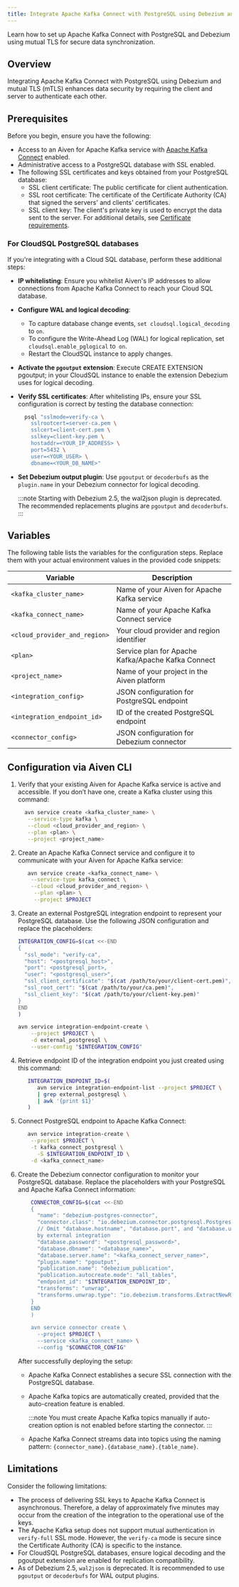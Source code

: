 ```yaml
---
title: Integrate Apache Kafka Connect with PostgreSQL using Debezium and mutual TLS
---
```


Learn how to set up Apache Kafka Connect with PostgreSQL and Debezium using mutual TLS for secure data synchronization.

## Overview

Integrating Apache Kafka Connect with PostgreSQL using Debezium and mutual TLS (mTLS)
enhances data security by requiring the client and server to authenticate each other.

## Prerequisites

Before you begin, ensure you have the following:

- Access to an Aiven for Apache Kafka service with
  [Apache Kafka Connect](/docs/products/kafka/kafka-connect/howto/enable-connect)
  enabled.
- Administrative access to a PostgreSQL database with SSL enabled.
- The following SSL certificates and keys obtained from your PostgreSQL database:
  - SSL client certificate: The public certificate for client authentication.
  - SSL root certificate: The certificate of the Certificate Authority (CA) that signed
    the servers' and clients' certificates.
  - SSL client key: The client's private key is used to encrypt the data sent to the
    server.
  For additional details, see
  [Certificate requirements](/docs/platform/concepts/tls-ssl-certificates#certificate-requirements).

### For CloudSQL PostgreSQL databases

If you're integrating with a Cloud SQL database, perform these additional steps:

- **IP whitelisting**: Ensure you whitelist Aiven's IP addresses to allow connections
  from Apache Kafka Connect to reach your Cloud SQL database.
- **Configure WAL and logical decoding**:
  - To capture database change events, `set cloudsql.logical_decoding` to `on`.
  - To configure the Write-Ahead Log (WAL) for logical replication, set
    `cloudsql.enable_pglogical` to` on`.
  - Restart the CloudSQL instance to apply changes.
- **Activate the `pgoutput` extension**: Execute CREATE EXTENSION pgoutput; in your
  CloudSQL instance to enable the extension Debezium uses for logical decoding.
- **Verify SSL certificates**: After whitelisting IPs, ensure your SSL configuration is
  correct by testing the database connection:

  ```bash
    psql "sslmode=verify-ca \
      sslrootcert=server-ca.pem \
      sslcert=client-cert.pem \
      sslkey=client-key.pem \
      hostaddr=<YOUR_IP_ADDRESS> \
      port=5432 \
      user=<YOUR_USER> \
      dbname=<YOUR_DB_NAME>"
  ```

- **Set Debezium output plugin**: Use `pgoutput` or `decoderbufs` as the `plugin.name` in
  your Debezium connector for logical decoding.

    :::note
      Starting with Debezium 2.5, the wal2json plugin is deprecated. The recommended
      replacements plugins are `pgoutput` and `decoderbufs`.
    :::

## Variables

The following table lists the variables for the configuration steps. Replace them with
your actual environment values in the provided code snippets:

| Variable | Description |
|---|---|
| `<kafka_cluster_name>` | Name of your Aiven for Apache Kafka service |
| `<kafka_connect_name>` | Name of your Apache Kafka Connect service |
| `<cloud_provider_and_region>` | Your cloud provider and region identifier |
| `<plan>` | Service plan for Apache Kafka/Apache Kafka Connect |
| `<project_name>` | Name of your project in the Aiven platform |
| `<integration_config>` | JSON configuration for PostgreSQL endpoint |
| `<integration_endpoint_id>` | ID of the created PostgreSQL endpoint |
| `<connector_config>` | JSON configuration for Debezium connector |

## Configuration via Aiven CLI

1. Verify that your existing Aiven for Apache Kafka service is active and accessible.
   If you don’t have one, create a Kafka cluster using this command:

    ```bash
      avn service create <kafka_cluster_name> \
       --service-type kafka \
       --cloud <cloud_provider_and_region> \
       --plan <plan> \
       --project <project_name>
    ```

1. Create an Apache Kafka Connect service and configure it to communicate with your
   Aiven for Apache Kafka service:

    ```bash
       avn service create <kafka_connect_name> \
        --service-type kafka_connect \
        --cloud <cloud_provider_and_region> \
         --plan <plan> \
         --project $PROJECT
    ```

1. Create an external PostgreSQL integration endpoint to represent your PostgreSQL
   database. Use the following JSON configuration and replace the placeholders:

    ```bash
    INTEGRATION_CONFIG=$(cat <<-END
    {
      "ssl_mode": "verify-ca",
      "host": "<postgresql_host>",
      "port": <postgresql_port>,
      "user": "<postgresql_user>",
      "ssl_client_certificate": "$(cat /path/to/your/client-cert.pem)",
      "ssl_root_cert": "$(cat /path/to/your/ca.pem)",
      "ssl_client_key": "$(cat /path/to/your/client-key.pem)"
    }
    END
    )

    avn service integration-endpoint-create \
	    --project $PROJECT \
	    -d external_postgresql \
	    --user-config "$INTEGRATION_CONFIG"

   ```

1. Retrieve endpoint ID of the integration endpoint you just created using this command:

    ```bash
       INTEGRATION_ENDPOINT_ID=$(
	      avn service integration-endpoint-list --project $PROJECT \
	      | grep external_postgresql \
	      | awk '{print $1}'
	   )
    ```

1. Connect PostgreSQL endpoint to Apache Kafka Connect:

   ```bash
      avn service integration-create \
       --project $PROJECT \
       -t kafka_connect_postgresql \
	     -S $INTEGRATION_ENDPOINT_ID \
       -d <kafka_connect_name>
   ```

1. Create the Debezium connector configuration to monitor your PostgreSQL database.
   Replace the placeholders with your PostgreSQL and Apache Kafka Connect information:

    ```bash
        CONNECTOR_CONFIG=$(cat <<-END
        {
          "name": "debezium-postgres-connector",
          "connector.class": "io.debezium.connector.postgresql.PostgresConnector",
          // Omit "database.hostname", "database.port", and "database.user" if provided
          by external integration
          "database.password": "<postgresql_password>",
          "database.dbname": "<database_name>",
          "database.server.name": "<kafka_connect_server_name>",
          "plugin.name": "pgoutput",
          "publication.name": "debezium_publication",
          "publication.autocreate.mode": "all_tables",
          "endpoint_id": "$INTEGRATION_ENDPOINT_ID",
          "transforms": "unwrap",
          "transforms.unwrap.type": "io.debezium.transforms.ExtractNewRecordState"
        }
        END
        )

        avn service connector create \
          --project $PROJECT \
          --service <kafka_connect_name> \
          --config "$CONNECTOR_CONFIG"
    ```

   After successfully deploying the setup:

   - Apache Kafka Connect establishes a secure SSL connection with the PostgreSQL
     database.
   - Apache Kafka topics are automatically created, provided that the auto-creation
     feature is enabled.

      :::note
        You must create Apache Kafka topics manually if auto-creation option is
        not enabled before starting the connector.
      :::

   - Apache Kafka Connect streams data into topics using the naming
   pattern: `{connector_name}.{database_name}.{table_name}`.

## Limitations

Consider the following limitations:

- The process of delivering SSL keys to Apache Kafka Connect is asynchronous.
  Therefore, a delay of approximately five minutes may occur from the creation of
  the integration to the operational use of the keys.
- The Apache Kafka setup does not support mutual authentication in `verify-full` SSL mode.
  However, the `verify-ca` mode is secure since the Certificate Authority (CA) is
  specific to the instance.
- For CloudSQL PostgreSQL databases, ensure logical decoding and the pgoutput extension
  are enabled for replication compatibility.
- As of Debezium 2.5, `wal2json` is deprecated. It is recommended to use `pgoutput`
  or `decoderbufs` for WAL output plugins.

